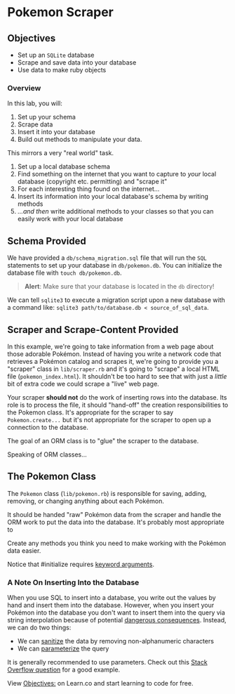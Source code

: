 # Pokemon Scraper

## Objectives

- Set up an `SQLite` database
- Scrape and save data into your database
- Use data to make ruby objects

### Overview

In this lab, you will:

1. Set up your schema
2. Scrape data
3. Insert it into your database
4. Build out methods to manipulate your data.

This mirrors a very "real world" task.

1. Set up a local database schema
2. Find something on the internet that you want to capture to _your_ local database (copyright etc. permitting) and "scrape it"
3. For each interesting thing found on the internet...
4. Insert its information into your local database's schema by writing methods
5. _...and then_ write additional methods to your classes so that you can
   easily work with your local database

## Schema Provided

We have provided a `db/schema_migration.sql` file that will run the `SQL`
statements to set up your database in `db/pokemon.db`. You can initialize the
database file with `touch db/pokemon.db`.

> **Alert**: Make sure that your database is located in the `db` directory!

We can tell `sqlite3` to execute a migration script upon a new database with a
command like: `sqlite3 path/to/database.db < source_of_sql_data`.

## Scraper and Scrape-Content Provided

In this example, we're going to take information from a web page about those
adorable Pokémon. Instead of having you write a network code that retrieves a
Pokémon catalog and scrapes it, we're going to provide you a "scraper" class in
`lib/scraper.rb` and it's going to "scrape" a local HTML file
(`pokemon_index.html`). It shouldn't be too hard to see that with just a
_little_ bit of extra code we could scrape a "live" web page.

Your scraper **should not** do the work of inserting rows into the database.
Its role is to process the file, it should "hand-off" the creation
responsibilities to the Pokemon class. It's appropriate for the scraper to say
`Pokemon.create...` but it's not appropriate for the scraper to open up a
connection to the database.

The goal of an ORM class is to "glue" the scraper to the database.

Speaking of ORM classes...

## The Pokemon Class

The `Pokemon` class (`lib/pokemon.rb`) is responsible for saving, adding,
removing, or changing anything about each Pokémon.

It should be handed "raw" Pokémon data from the scraper and handle the ORM work
to put the data into the database. It's probably most appropriate to 

Create any methods you think you need to make working with the Pokémon data
easier.

Notice that #initialize requires [keyword arguments][].

### A Note On Inserting Into the Database

When you use SQL to insert into a database, you write out the values by hand
and insert them into the database.  However, when you insert your Pokémon into
the database you don't want to insert them into the query via string
interpolation because of potential [dangerous consequences][]. Instead, we can
do two things:

- We can [sanitize][] the data by removing non-alphanumeric characters
- We can [parameterize][] the query

It is generally recommended to use parameters. Check out this [Stack Overflow
question][] for a good example.

[dangerous consequences]: http://xkcd.com/327/
[sanitize]: https://www.quora.com/What-exactly-is-data-sanitization-with-respect-to-SQL-injection
[parameterize]: https://stackoverflow.com/questions/4712037/what-is-parameterized-query
[Stack Overflow question]: http://stackoverflow.com/questions/13462112/inserting-ruby-string-into-sqlite
[keyword arguments]: http://stackoverflow.com/questions/15062570/when-to-use-keyword-arguments-aka-named-parameters-in-ruby

<p data-visibility='hidden'>View <a href='https://learn.co/lessons/pokemon-scraper' title='Objectives:'>Objectives:</a> on Learn.co and start learning to code for free.</p>
